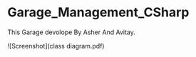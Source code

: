 # Garage_Management_CSharp
This Garage devolope By Asher And Avitay.

![Screenshot](class diagram.pdf)

